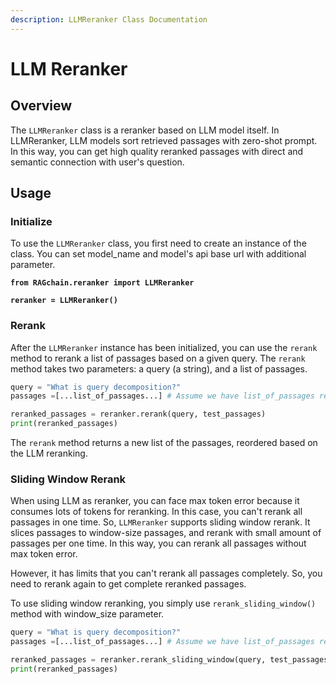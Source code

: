 ```yaml
---
description: LLMReranker Class Documentation
---
```


# LLM Reranker

## Overview

The `LLMReranker` class is a reranker based on LLM model itself. In LLMReranker, LLM models sort retrieved passages with zero-shot prompt. In this way, you can get high quality reranked passages with direct and semantic connection with user's question.

## Usage

### Initialize

To use the `LLMReranker` class, you first need to create an instance of the class. You can set model\_name and model's api base url with additional parameter.

<pre class="language-python"><code class="lang-python"><strong>from RAGchain.reranker import LLMReranker
</strong><strong>
</strong><strong>reranker = LLMReranker()
</strong></code></pre>

### Rerank

After the `LLMReranker` instance has been initialized, you can use the `rerank` method to rerank a list of passages based on a given query. The `rerank` method takes two parameters: a query (a string), and a list of passages.

```python
query = "What is query decomposition?"
passages =[...list_of_passages...] # Assume we have list_of_passages retrieved earlier

reranked_passages = reranker.rerank(query, test_passages)
print(reranked_passages)
```

The `rerank` method returns a new list of the passages, reordered based on the LLM reranking.

### Sliding Window Rerank

When using LLM as reranker, you can face max token error because it consumes lots of tokens for reranking. In this case, you can't rerank all passages in one time. So, `LLMReranker` supports sliding window rerank. It slices passages to window-size passages, and rerank with small amount of passages per one time. In this way, you can rerank all passages without max token error.

However, it has limits that you can't rerank all passages completely. So, you need to rerank again to get complete reranked passages.&#x20;

To use sliding window reranking, you simply use `rerank_sliding_window()` method with window\_size parameter.&#x20;

```python
query = "What is query decomposition?"
passages =[...list_of_passages...] # Assume we have list_of_passages retrieved earlier

reranked_passages = reranker.rerank_sliding_window(query, test_passages, window_size=5)
print(reranked_passages)
```
